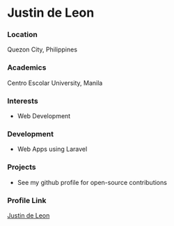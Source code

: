 # Justin de Leon

### Location

Quezon City, Philippines

### Academics

Centro Escolar University, Manila

### Interests

- Web Development

### Development

- Web Apps using Laravel

### Projects

- See my github profile for open-source contributions

### Profile Link

[Justin de Leon](https://github.com/jusdeleon)
